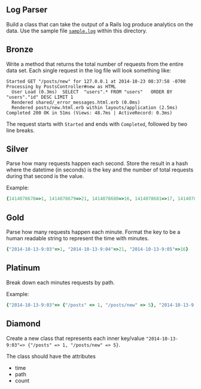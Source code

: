 Log Parser
----------

Build a class that can take the output of a Rails log produce analytics on the data.
Use the sample file [`sample.log`](sample.log) within this directory.

Bronze
------
Write a method that returns the total number of requests from the entire data set. Each single request in the log file will look something like:

```
Started GET "/posts/new" for 127.0.0.1 at 2014-10-23 08:37:58 -0700
Processing by PostsController#new as HTML
  User Load (0.3ms)  SELECT  "users".* FROM "users"   ORDER BY "users"."id" DESC LIMIT 1
  Rendered shared/_error_messages.html.erb (0.0ms)
  Rendered posts/new.html.erb within layouts/application (2.5ms)
Completed 200 OK in 51ms (Views: 48.7ms | ActiveRecord: 0.3ms)
```

The request starts with `Started` and ends with `Completed`, followed by two  line breaks.

Silver
-------
Parse how many requests happen each second. Store the result in a hash where the
datetime (in seconds) is the key and the number of total requests during that second
is the value.

Example:
```ruby
{1414078678=>1, 1414078679=>21, 1414078680=>16, 1414078681=>17, 1414078682=>16, 1414078683=>17, 1414078684=>16, 1414078685=>17}
```

Gold
------
Parse how many requests happen each minute. Format the key to be a human readable string to represent the time with minutes.


```ruby
{"2014-10-13-9:03"=>1, "2014-10-13-9:04"=>21, "2014-10-13-9:05"=>16}
```

Platinum
-----
Break down each minutes requests by path.

Example:
```ruby
{"2014-10-13-9:03"=> {"/posts" => 1, "/posts/new" => 5}, "2014-10-13-9:04"=> {"/posts" => 1, "/posts/9/edit" => 5}, "2014-10-13-9:05"=> {"/posts/new" => 1, "" => 5}}
```

Diamond
--------

Create a new class that represents each inner key/value `"2014-10-13-9:03"=> {"/posts" => 1, "/posts/new" => 5}`.

The class should have the attributes

- time
- path
- count
